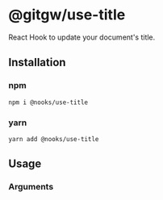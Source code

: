 # @gitgw/use-title
React Hook to update your document's title.

## Installation
### npm
```npm i @nooks/use-title```

### yarn
```yarn add @nooks/use-title```

## Usage

### Arguments
